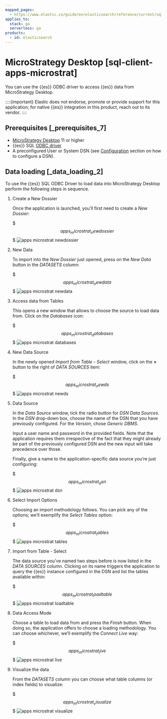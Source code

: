 ```yaml
---
mapped_pages:
  - https://www.elastic.co/guide/en/elasticsearch/reference/current/sql-client-apps-microstrat.html
applies_to:
  stack: ga
  serverless: ga
products:
  - id: elasticsearch
---
```


# MicroStrategy Desktop [sql-client-apps-microstrat]

You can use the {{es}} ODBC driver to access {{es}} data from MicroStrategy Desktop.

::::{important}
Elastic does not endorse, promote or provide support for this application; for native {{es}} integration in this product, reach out to its vendor.
::::


## Prerequisites [_prerequisites_7]

* [MicroStrategy Desktop](https://www.microstrategy.com/us/get-started/desktop) 11 or higher
* {{es}} SQL [ODBC driver](sql-odbc.md)
* A preconfigured User or System DSN (see [Configuration](sql-odbc-setup.md#dsn-configuration) section on how to configure a DSN).


## Data loading [_data_loading_2]

To use the {{es}} SQL ODBC Driver to load data into MicroStrategy Desktop perform the following steps in sequence.

1. Create a New Dossier

   Once the application is launched, you’ll first need to create a *New Dossier*:

   $$$apps_microstrat_newdossier$$$
   ![apps microstrat newdossier](../images/elasticsearch-reference-apps_microstrat_newdossier.png "")

2. New Data

   To import into the *New Dossier* just opened, press on the *New Data* button in the *DATASETS* column:

   $$$apps_microstrat_newdata$$$
   ![apps microstrat newdata](../images/elasticsearch-reference-apps_microstrat_newdata.png "")

3. Access data from Tables

   This opens a new window that allows to choose the source to load data from. Click on the *Databases* icon:

   $$$apps_microstrat_databases$$$
   ![apps microstrat databases](../images/elasticsearch-reference-apps_microstrat_databases.png "")

4. New Data Source

   In the newly opened *Import from Table - Select* window, click on the **+** button to the right of *DATA SOURCES* item:

   $$$apps_microstrat_newds$$$
   ![apps microstrat newds](../images/elasticsearch-reference-apps_microstrat_newds.png "")

5. Data Source

   In the *Data Source* window, tick the radio button for *DSN Data Sources*. In the *DSN* drop-down box, choose the name of the DSN that you have previously configured. For the *Version*, chose *Generic DBMS*.

   Input a user name and password in the provided fields. Note that the application requires them irrespective of the fact that they might already be part of the previously configured DSN and the new input will take precedence over those.

   Finally, give a name to the application-specific data source you’re just configuring:

   $$$apps_microstrat_dsn$$$
   ![apps microstrat dsn](../images/elasticsearch-reference-apps_microstrat_dsn.png "")

6. Select Import Options

   Choosing an import methodology follows. You can pick any of the options; we’ll exemplify the *Select Tables* option:

   $$$apps_microstrat_tables$$$
   ![apps microstrat tables](../images/elasticsearch-reference-apps_microstrat_tables.png "")

7. Import from Table - Select

   The data source you’ve named two steps before is now listed in the *DATA SOURCES* column. Clicking on its name triggers the application to query the {{es}} instance configured in the DSN and list the tables available within:

   $$$apps_microstrat_loadtable$$$
   ![apps microstrat loadtable](../images/elasticsearch-reference-apps_microstrat_loadtable.png "")

8. Data Access Mode

   Choose a table to load data from and press the *Finish* button. When doing so, the application offers to choose a loading methodology. You can choose whichever, we’ll exemplify the *Connect Live* way:

   $$$apps_microstrat_live$$$
   ![apps microstrat live](../images/elasticsearch-reference-apps_microstrat_live.png "")

9. Visualize the data

   From the *DATASETS* column you can choose what table columns (or index fields) to visualize:

   $$$apps_microstrat_visualize$$$
   ![apps microstrat visualize](../images/elasticsearch-reference-apps_microstrat_visualize.png "")



